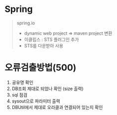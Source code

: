 # Spring

> spring.io
>
> - dynamic web project => maven project 변환
> - 이클립스 : STS 플러그인 추가
> - STS를 다운받아 사용

# 오류검출방법(500)

1. 공유명 확인
2. DB조회 제대로 되었나 확인 (size 출력)
3. sql 점검
4. sysout으로 파라미터 출력
5. DBUtil에서 제대로 오라클과 연결되어 있는지 확인



